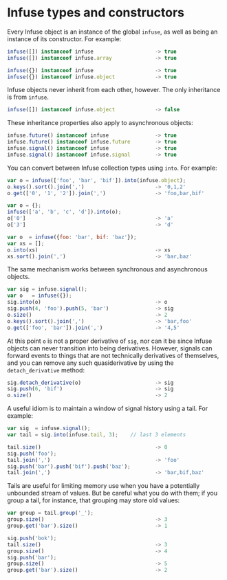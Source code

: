 # Infuse types and constructors

Every Infuse object is an instance of the global `infuse`, as well as being an
instance of its constructor. For example:

```js
infuse([]) instanceof infuse                    -> true
infuse([]) instanceof infuse.array              -> true
```

```js
infuse({}) instanceof infuse                    -> true
infuse({}) instanceof infuse.object             -> true
```

Infuse objects never inherit from each other, however. The only inheritance is
from `infuse`.

```js
infuse([]) instanceof infuse.object             -> false
```

These inheritance properties also apply to asynchronous objects:

```js
infuse.future() instanceof infuse               -> true
infuse.future() instanceof infuse.future        -> true
infuse.signal() instanceof infuse               -> true
infuse.signal() instanceof infuse.signal        -> true
```

You can convert between Infuse collection types using `into`. For example:

```js
var o = infuse(['foo', 'bar', 'bif']).into(infuse.object);
o.keys().sort().join(',')                       -> '0,1,2'
o.get(['0', '1', '2']).join(',')                -> 'foo,bar,bif'
```

```js
var o = {};
infuse(['a', 'b', 'c', 'd']).into(o);
o['0']                                          -> 'a'
o['3']                                          -> 'd'
```

```js
var o  = infuse({foo: 'bar', bif: 'baz'});
var xs = [];
o.into(xs)                                      -> xs
xs.sort().join(',')                             -> 'bar,baz'
```

The same mechanism works between synchronous and asynchronous objects.

```js
var sig = infuse.signal();
var o   = infuse({});
sig.into(o)                                     -> o
sig.push(4, 'foo').push(5, 'bar')               -> sig
o.size()                                        -> 2
o.keys().sort().join(',')                       -> 'bar,foo'
o.get(['foo', 'bar']).join(',')                 -> '4,5'
```

At this point `o` is not a proper derivative of `sig`, nor can it be since
Infuse objects can never transition into being derivatives. However, signals
can forward events to things that are not technically derivatives of
themselves, and you can remove any such quasiderivative by using the
`detach_derivative` method:

```js
sig.detach_derivative(o)                        -> sig
sig.push(6, 'bif')                              -> sig
o.size()                                        -> 2
```

A useful idiom is to maintain a window of signal history using a tail. For
example:

```js
var sig  = infuse.signal();
var tail = sig.into(infuse.tail, 3);    // last 3 elements
```

```js
tail.size()                                     -> 0
sig.push('foo');
tail.join(',')                                  -> 'foo'
sig.push('bar').push('bif').push('baz');
tail.join(',')                                  -> 'bar,bif,baz'
```

Tails are useful for limiting memory use when you have a potentially unbounded
stream of values. But be careful what you do with them; if you group a tail,
for instance, that grouping may store old values:

```js
var group = tail.group('_');
group.size()                                    -> 3
group.get('bar').size()                         -> 1
```

```js
sig.push('bok');
tail.size()                                     -> 3
group.size()                                    -> 4
sig.push('bar');
group.size()                                    -> 5
group.get('bar').size()                         -> 2

```
